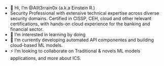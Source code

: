 - 👋 Hi, I’m @Allt3rrain0x (a.k.a Einstein R.)
- Security Professional with extensive technical expertise across diverse security domains. Certified in CISSP, CEH, cloud and other relevant certifications, with hands-on cloud experience for the banking and financial sector.
- 👀 I’m interested in learning by doing
- 🌱 I’m currently developing automated API componentes and building cloud-based ML models.
- ⚡ I’m looking to collaborate on Traditional & novels ML models applications, and more about ICS.

<!---
Allt3rrain0x/Allt3rrain0x is a ✨ special ✨ repository because its `README.md` (this file) appears on your GitHub profile.
You can click the Preview link to take a look at your changes.
--->
